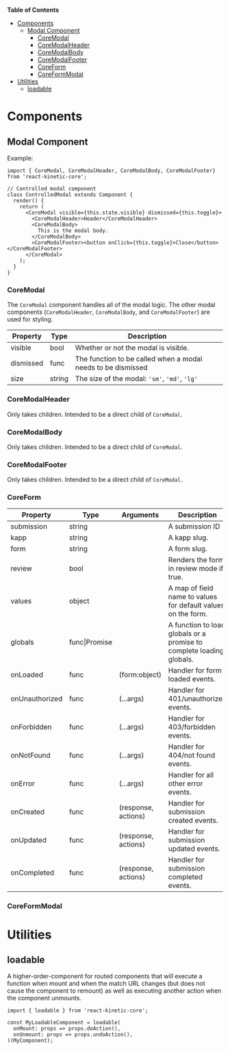 <!-- markdown-toc start - Don't edit this section. Run M-x markdown-toc-refresh-toc -->
**Table of Contents**

- [Components](#components)
    - [Modal Component](#modal-component)
        - [CoreModal](#coremodal)
        - [CoreModalHeader](#coremodalheader)
        - [CoreModalBody](#coremodalbody)
        - [CoreModalFooter](#coremodalfooter)
        - [CoreForm](#coreform)
        - [CoreFormModal](#coreformmodal)
- [Utilities](#utilities)
    - [loadable](#loadable)

<!-- markdown-toc end -->

# Components

## Modal Component

Example:
```
import { CoreModal, CoreModalHeader, CoreModalBody, CoreModalFooter} from 'react-kinetic-core';

// Controlled modal component
class ControlledModal extends Component {
  render() {
    return (
      <CoreModal visible={this.state.visible} dismissed={this.toggle}>
        <CoreModalHeader>Header</CoreModalHeader>
        <CoreModalBody>
          This is the modal body.
        </CoreModalBody>
        <CoreModalFooter><button onClick={this.toggle}>Close</button></CoreModalFooter>
      </CoreModal>
    );
  }
}
```

### CoreModal

The `CoreModal` component handles all of the modal logic. The other modal components (`CoreModalHeader`, `CoreModalBody`, and `CoreModalFooter`) are used for styling.

| Property  | Type   | Description |
| --------- | ------ | ----------- |
| visible   | bool   | Whether or not the modal is visible. |
| dismissed | func   | The function to be called when a modal needs to be dismissed |
| size      | string | The size of the modal: `'sm'`, `'md'`, `'lg'` |

### CoreModalHeader

Only takes children. Intended to be a direct child of `CoreModal`.

### CoreModalBody

Only takes children. Intended to be a direct child of `CoreModal`.

### CoreModalFooter

Only takes children. Intended to be a direct child of `CoreModal`.

### CoreForm

| Property  | Type   | Arguments | Description |
| --------- | ------ | --------- | ----------- |
| submission | string |  | A submission ID |
| kapp | string  |   | A kapp slug. |
| form | string |   | A form slug. |
| review | bool |   | Renders the form in review mode if true. |
| values | object |   | A map of field name to values for default values on the form. |
| globals | func\|Promise |   | A function to load globals or a promise to complete loading globals. |
| onLoaded | func | (form:object) | Handler for form loaded events. |
| onUnauthorized  | func | (...args) | Handler for 401/unauthorized events. |
| onForbidden | func | (...args) | Handler for 403/forbidden events. | 
| onNotFound | func | (...args) | Handler for 404/not found events. |
| onError | func | (...args) | Handler for all other error events. |
| onCreated | func | (response, actions) | Handler for submission created events. |
| onUpdated | func | (response, actions) | Handler for submission updated events. |
| onCompleted | func | (response, actions) | Handler for submission completed events. |

### CoreFormModal

# Utilities

## loadable

A higher-order-component for routed components that will execute a function when mount and when the match URL changes (but does not cause the component to remount) as well as executing another action when the component unmounts.

```
import { loadable } from 'react-kinetic-core';

const MyLoadableComponent = loadable(
  onMount: props => props.doAction(),
  onUnmount: props => props.undoAction(),
)(MyComponent);
```
